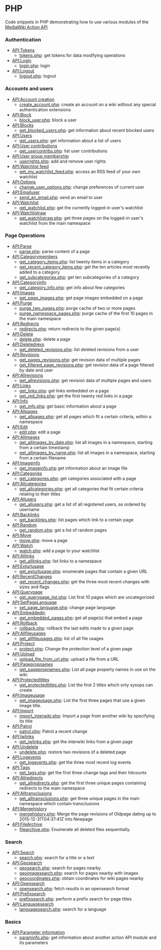 # PHP
Code snippets in PHP demonstrating how to use various modules of the [MediaWiki Action API](https://www.mediawiki.org/wiki/API:Main_page)

### Authentication
* [API:Tokens](https://www.mediawiki.org/wiki/API:Tokens)
  * [tokens.php](tokens.php): get tokens for data modifying operations
* [API:Login](https://www.mediawiki.org/wiki/API:Login)
  * [login.php](login.php): login
* [API:Logout](https://www.mediawiki.org/wiki/API:Logout)
  * [logout.php](logout.php): logout

### Accounts and users
* [API:Account creation](https://www.mediawiki.org/wiki/API:Account_creation)
  *  [create_account.php](create_account.php): create an account on a wiki without any special authentication extensions
* [API:Block](https://www.mediawiki.org/wiki/API:Block)
  *  [block_user.php](block_user.php): block a user
* [API:Blocks](https://www.mediawiki.org/wiki/API:Blocks)
  *  [get_blocked_users.php](get_blocked_users.php): get information about recent blocked users
* [API:Users](https://www.mediawiki.org/wiki/API:Users)
  *  [get_users.php](get_users.php): get information about a list of users
* [API:User contributions](https://www.mediawiki.org/wiki/API:User_contributions)
  *  [get_usercontribs.php](get_usercontribs.php): list user contributions
* [API:User group membership](https://www.mediawiki.org/wiki/API:User_group_membership)
  *  [userrights.php](userrights.php): add and remove user rights
* [API:Watchlist feed](https://www.mediawiki.org/wiki/API:Watchlist_feed)
  * [get_my_watchlist_feed.php](get_my_watchlist_feed.php): access an RSS feed of your own watchlist
* [API:Options](https://www.mediawiki.org/wiki/API:Options)
  * [change_user_options.php](change_user_options.php): change preferences of current user
* [API:Emailuser](https://www.mediawiki.org/wiki/API:Emailuser)
  *  [send_an_email.php](send_an_email.php): send an email to user
* [API:Watchlist](https://www.mediawiki.org/wiki/API:Watchlist)
  * [get_watchlist.php](get_watchlist.php): get the currently logged-in user's watchlist
* [API:Watchlistraw](https://www.mediawiki.org/wiki/API:Watchlistraw)
  * [get_watchlistraw.php](get_watchlistraw.php): get three pages on the logged-in user's watchlist from the main namespace

### Page Operations
* [API:Parse](https://www.mediawiki.org/wiki/API:Parse)
  *  [parse.php](parse.php): parse content of a page
* [API:Categorymembers](https://www.mediawiki.org/wiki/API:Categorymembers)
  *  [get_category_items.php](get_category_items.php): list twenty items in a category
  *  [get_recent_category_items.php](get_recent_category_items.php): get the ten articles most recently added to a category
  *  [get_subcategories.php](get_subcategories.php): get ten subcategories of a category
* [API:Categoryinfo](https://www.mediawiki.org/wiki/API:Categoryinfo)
  *  [get_category_info.php](get_category_info.php): get info about few categories
* [API:Images](https://www.mediawiki.org/wiki/API:Images)
  * [get_page_images.php](get_page_images.php): get page images embedded on a page
* [API:Purge](https://www.mediawiki.org/wiki/API:Purge)
  *  [purge_two_pages.php](purge_two_pages.php): purge cache of two or more pages
  *  [purge_namespace_pages.php](purge_namespace_pages.php): purge cache of the first 10 pages in the main namespace
* [API:Redirects](https://www.mediawiki.org/wiki/API:Redirects)
  *  [redirects.php](get_redirects.php): return redirects to the given page(s)
* [API:Delete](https://www.mediawiki.org/wiki/API:Delete)
  *  [delete.php](delete.php): delete a page
* [API:Deletedrevs](https://www.mediawiki.org/wiki/API:Deletedrevs)
  *  [get_deleted_revisions.php](get_deleted_revisions.php): list deleted revisions from a user
* [API:Revisions](https://www.mediawiki.org/wiki/API:Revisions)
  *  [get_pages_revisions.php](get_pages_revisions.php): get revision data of multiple pages
  *  [get_filtered_page_revisions.php](get_filtered_page_revisions.php): get revision data of a page filtered by date and user
* [API:Allrevisions](https://www.mediawiki.org/wiki/API:Allrevisions)
  *  [get_allrevisions.php](python/get_allrevisions.php): get revision data of multiple pages and users
* [API:Links](https://www.mediawiki.org/wiki/API:Links)
  *  [get_links.php](get_links.php): get links embedded on a page
  *  [get_red_links.php](get_red_links.php): get the first twenty red links in a page
* [API:Info](https://www.mediawiki.org/wiki/API:Info)
  * [get_info.php](get_info.php): get basic information about a page
* [API:Allpages](https://www.mediawiki.org/wiki/API:Allpages)
  * [get_allpages.php](get_allpages.php): get all pages which fit a certain criteria, within a namespace
* [API:Edit](https://www.mediawiki.org/wiki/API:Edit)
  * [edit.php](edit.php): edit a page
* [API:Allimages](https://www.mediawiki.org/wiki/API:Allimages)
  * [get_allimages_by_date.php](get_allimages_by_date.php): list all images in a namespace, starting from a certain timestamp
  * [get_allimages_by_name.php](get_allimages_by_name.php): list all images in a namespace, starting from a certain filename
* [API:Imageinfo](https://www.mediawiki.org/wiki/API:Imageinfo)
  * [get_imageinfo.php](get_imageinfo.php) get information about an image file
* [API:Categories](https://www.mediawiki.org/wiki/API:Categories)
  * [get_categories.php](get_categories.php): get categories associated with a page
* [API:Allcategories](https://www.mediawiki.org/wiki/API:Allcategories)
  * [get_allcategories.php](get_allcategories.php): get all categories that fit certain criteria relating to their titles
* [API:Allusers](https://www.mediawiki.org/wiki/API:Allusers)
  * [get_allusers.php](get_allusers.php): get a list of all registered users, as ordered by username
* [API:Backlinks](https://www.mediawiki.org/wiki/API:Backlinks)
  * [get_backlinks.php](get_backlinks.php): list pages which link to a certain page
* [API:Random](https://www.mediawiki.org/wiki/API:Backlinks)
  * [get_random.php](get_random.php): get a list of random pages
* [API:Move](https://www.mediawiki.org/wiki/API:Move)
  * [move.php](move.php): move a page
* [API:Watch](https://www.mediawiki.org/wiki/API:Watch)
  * [watch.php](watch.php): add a page to your watchlist
* [API:Alllinks](https://www.mediawiki.org/wiki/API:Alllinks)
  * [get_alllinks.php](get_alllinks.php): list links to a namespace
* [API:Exturlusage](https://www.mediawiki.org/wiki/API:Exturlusage)
  * [get_exturlusage.php](get_exturlusage.php): enumerate pages that contain a given URL
* [API:RecentChanges](https://www.mediawiki.org/wiki/API:RecentChanges)
  * [get_recent_changes.php](get_recent_changes.php): get the three most recent changes with sizes and flags
* [API:Querypage](https://www.mediawiki.org/wiki/API:Querypage)
  * [get_querypage_list.php](get_querypage_list.php): List first 10 pages which are uncategorized
* [API:SetPageLanguage](https://www.mediawiki.org/wiki/API:SetPageLanguage)
  *  [set_page_language.php](set_page_language.php): change page language
* [API:Embeddedin](https://www.mediawiki.org/wiki/API:Embeddedin)
  * [get_embedded_pages.php](get_embedded_pages.php): get all page(s) that embed a page
* [API:Rollback](https://www.mediawiki.org/wiki/API:Rollback)
  * [rollback.php](rollback.php): rollback the last edits made to a given page
* [API:Allfileusages](https://www.mediawiki.org/wiki/API:Allfileusages)
  * [get_allfileusages.php](get_allfileusages.php): list of all file usages
* [API:Protect](https://www.mediawiki.org/wiki/API:Protect)
  * [protect.php](protect.php): Change the protection level of a given page
* [API:Upload](https://www.mediawiki.org/wiki/API:Upload)
  * [upload_file_from_url.php](upload_file_from_url.php): upload a file from a URL
* [API:Pagepropnames](https://www.mediawiki.org/wiki/API:Pagepropnames)
  * [get_pagepropnames.php](get_pagepropnames.php): List all page property names in use on the wiki
* [API:Protectedtitles](https://www.mediawiki.org/wiki/API:Protectedtitles)
  * [get_protectedtitles.php](get_protectedtitles.php): List the first 2 titles which only sysops can create
* [API:Imageusage](https://www.mediawiki.org/wiki/API:Imageusage)
  * [get_imageusage.php](get_imageusage.php): List the first three pages that use a given image title.
* [API:Import](https://www.mediawiki.org/wiki/API:Import)
  * [import_interwiki.php](import_interwiki.php): Import a page from another wiki by specifying its title
* [API:Patrol](https://www.mediawiki.org/wiki/API:Patrol)
  * [patrol.php](patrol.php): Patrol a recent change
* [API:Iwlinks](https://www.mediawiki.org/wiki/API:Iwlinks)
  * [get_iwlinks.php](get_iwlinks.php): get the interwiki links from a given page
* [API:Undelete](https://www.mediawiki.org/wiki/API:Undelete)
  * [undelete.php](undelete.php): restore two revisions of a deleted page
* [API:Logevents](https://www.mediawiki.org/wiki/API:Logevents)
  * [get_logevents.php](get_logevents.php): get the three most recent log events
* [API:Tags](https://www.mediawiki.org/wiki/API:Tags)
  * [get_tags.php](get_tags.php): get the first three change tags and their hitcounts
* [API:Allredirects](https://www.mediawiki.org/wiki/API:Allredirects)
  * [get_allredirects.php](get_allredirects.php): get the first three unique pages containing redirects to the main namespace
* [API:Alltransclusions](https://www.mediawiki.org/wiki/API:Alltransclusions)
  * [get_alltransclusions.php](get_alltransclusions.php): get three unique pages in the main namespace which contain transclusions
* [API:Mergehistory](https://www.mediawiki.org/wiki/API:Mergehistory)
  * [mergehistory.php](mergehistory.php): Merge the page revisions of Oldpage
    dating up to 2015-12-31T04:37:41Z into Newpage
* [API:FileArchive](https://www.mediawiki.org/wiki/User:Liz_Kariuki/Sandbox/API:Filearchive)
  * [filearchive.php](filearchive.php): Enumerate all deleted files sequentially.

### Search
* [API:Search](https://www.mediawiki.org/wiki/API:Search)
  * [search.php](search.php): search for a title or a text
* [API:Geosearch](https://www.mediawiki.org/wiki/API:Geosearch)
  * [geosearch.php](geosearch.php): search for pages nearby
  * [geoimagesearch.php](geoimagesearch.php): search for pages nearby with images
  * [geocoordinates.php](geocoordinates.php): obtain coordinates for wiki pages nearby
* [API:Opensearch](https://www.mediawiki.org/wiki/API:Opensearch)
  * [opensearch.php](opensearch.php): fetch results in an opensearch format
* [API:Prefixsearch](https://www.mediawiki.org/wiki/API:Prefixsearch)
  * [prefixsearch.php](prefixsearch.php): perform a prefix search for page titles
* [API:Languagesearch](https://www.mediawiki.org/wiki/API:Languagesearch)
  * [languagesearch.php](languagesearch.php): search for a language

### Basics
* [API:Parameter information](https://www.mediawiki.org/wiki/API:Parameter_information)
  * [paraminfo.php](paraminfo.php): get information about another action API module and its parameters